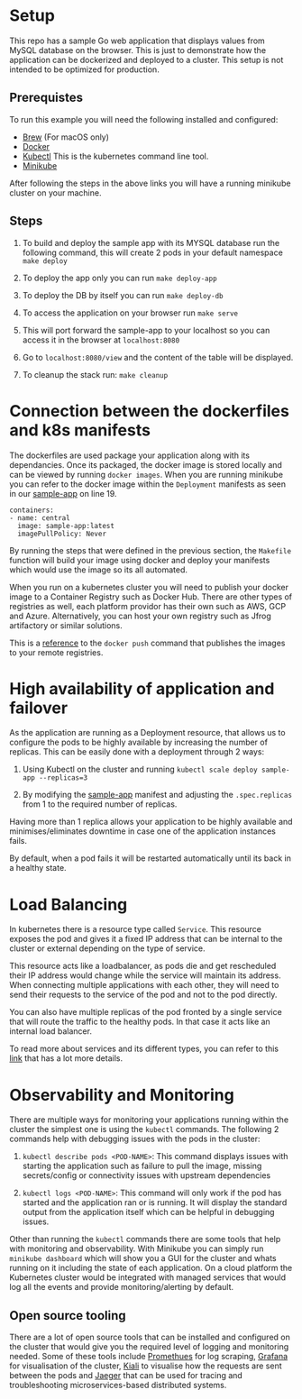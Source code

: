 # Setup
This repo has a sample Go web application that displays values from MySQL database on the browser. This is just to demonstrate how the application can be dockerized and deployed to a cluster. This setup is not intended to be optimized for production.

## Prerequistes
To run this example you will need the following installed and configured:

- [Brew](https://brew.sh/) (For macOS only)
- [Docker](https://docs.docker.com/docker-for-mac/install/)
- [Kubectl](https://kubernetes.io/docs/tasks/tools/install-kubectl/#install-using-other-package-management) This is the kubernetes command line tool.
- [Minikube](https://kubernetes.io/docs/tasks/tools/install-minikube/)

After following the steps in the above links you will have a running minikube cluster on your machine.

## Steps
1. To build and deploy the sample app with its MYSQL database run the following command, this will create 2 pods in your default namespace `make deploy`
2. To deploy the app only you can run `make deploy-app`

3. To deploy the DB by itself you can run `make deploy-db`

4. To access the application on your browser run `make serve`

5. This will port forward the sample-app to your localhost so you can access it in the browser at `localhost:8080`

6. Go to `localhost:8080/view` and the content of the table will be displayed.

7. To cleanup the stack run: `make cleanup`


# Connection between the dockerfiles and k8s manifests
The dockerfiles are used package your application along with its dependancies. Once its packaged, the docker image is stored locally and can be viewed by running `docker images`. When you are running minikube you can refer to the docker image within the `Deployment` manifests as seen in our [sample-app](.k8s/app/app.yaml) on line 19. 

```
containers:
- name: central
  image: sample-app:latest
  imagePullPolicy: Never
```
By running the steps that were defined in the previous section, the `Makefile` function will build your image using docker and deploy your manifests which would use the image so its all automated.

When you run on a kubernetes cluster you will need to publish your docker image to a Container Registry such as Docker Hub. There are other types of registries as well, each platform providor has their own such as AWS, GCP and Azure. Alternatively, you can host your own registry such as Jfrog artifactory or similar solutions.

This is a [reference](https://docs.docker.com/engine/reference/commandline/push/) to the `docker push` command that publishes the images to your remote registries. 

# High availability of application and failover
As the application are running as a Deployment resource, that allows us to configure the pods to be highly available by increasing the number of replicas. This can be easily done with a deployment through 2 ways:

1. Using Kubectl on the cluster and running `kubectl scale deploy sample-app --replicas=3`

2. By modifying the [sample-app](.k8s/app/app.yaml) manifest and adjusting the `.spec.replicas` from 1 to the required number of replicas.

Having more than 1 replica allows your application to be highly available and minimises/eliminates downtime in case one of the application instances fails.

By default, when a pod fails it will be restarted automatically until its back in a healthy state. 

# Load Balancing
In kubernetes there is a resource type called `Service`. This resource exposes the pod and gives it a fixed IP address that can be internal to the cluster or external depending on the type of service. 

This resource acts like a loadbalancer, as pods die and get rescheduled their IP address would change while the service will maintain its address. When connecting multiple applications with each other, they will need to send their requests to the service of the pod and not to the pod directly.

You can also have multiple replicas of the pod fronted by a single service that will route the traffic to the healthy pods. In that case it acts like an internal load balancer.

To read more about services and its different types, you can refer to this [link](https://kubernetes.io/docs/concepts/services-networking/service/) that has a lot more details.

# Observability and Monitoring
There are multiple ways for monitoring your applications running within the cluster the simplest one is using the `kubectl` commands. The following 2 commands help with debugging issues with the pods in the cluster:

1. ```kubectl describe pods <POD-NAME>```: This command displays issues with starting the application such as failure to pull the image, missing secrets/config or connectivity issues with upstream dependencies

2. ```kubectl logs <POD-NAME>```: This command will only work if the pod has started and the application ran or is running. It will display the standard output from the application itself which can be helpful in debugging issues.

Other than running the `kubectl` commands there are some tools that help with monitoring and observability. With Minikube you can simply run `minikube dashboard` which will show you a GUI for the cluster and whats running on it including the state of each application. On a cloud platform the Kubernetes cluster would be integrated with managed services that would log all the events and provide monitoring/alerting by default.

## Open source tooling
There are a lot of open source tools that can be installed and configured on the cluster that would give you the required level of logging and monitoring needed. Some of these tools include [Promethues](https://prometheus.io/) for log scraping, [Grafana](https://grafana.com/) for visualisation of the cluster, [Kiali](https://kiali.io/) to visualise how the requests are sent between the pods and [Jaeger](https://www.jaegertracing.io/) that can be used for tracing and troubleshooting microservices-based distributed systems.